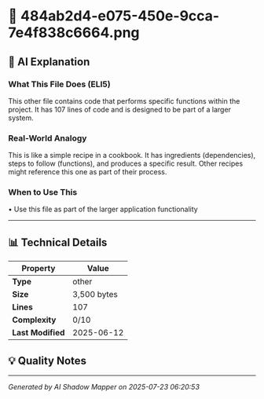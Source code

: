 # 📄 484ab2d4-e075-450e-9cca-7e4f838c6664.png

## 🤖 AI Explanation

### What This File Does (ELI5)
This other file contains code that performs specific functions within the project. It has 107 lines of code and is designed to be part of a larger system.

### Real-World Analogy
This is like a simple recipe in a cookbook. It has ingredients (dependencies), steps to follow (functions), and produces a specific result. Other recipes might reference this one as part of their process.

### When to Use This
• Use this file as part of the larger application functionality

---

## 📊 Technical Details

| Property | Value |
|----------|-------|
| **Type** | other |
| **Size** | 3,500 bytes |
| **Lines** | 107 |
| **Complexity** | 0/10 |
| **Last Modified** | 2025-06-12 |

## 💡 Quality Notes


---
*Generated by AI Shadow Mapper on 2025-07-23 06:20:53*